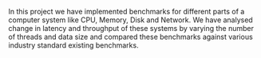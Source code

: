 In this project we have implemented benchmarks for different parts of a computer system like CPU, Memory, Disk and Network.
We have analysed change in latency and throughput of these systems by varying the number of threads and data size and compared 
these benchmarks against various industry standard existing benchmarks.
